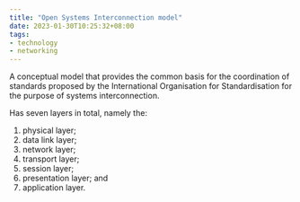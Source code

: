 ```yaml
---
title: "Open Systems Interconnection model"
date: 2023-01-30T10:25:32+08:00
tags:
- technology
- networking
---
```


A conceptual model that provides the common basis for the coordination of standards proposed by the International Organisation for Standardisation for the purpose of systems interconnection.

Has seven layers in total, namely the:
1. physical layer;
2. data link layer;
3. network layer;
4. transport layer;
5. session layer;
6. presentation layer; and
7. application layer.
